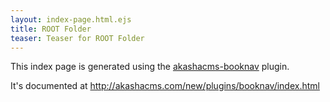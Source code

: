 ```yaml
---
layout: index-page.html.ejs
title: ROOT Folder
teaser: Teaser for ROOT Folder
---
```


This index page is generated using the [akashacms-booknav](https://www.npmjs.com/packages/akashacms-booknav) plugin.

It's documented at http://akashacms.com/new/plugins/booknav/index.html


<book-next-prev book-root="/index.html"></book-next-prev>

